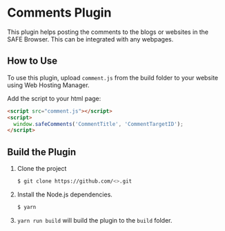 # Comments Plugin

This plugin helps posting the comments to the blogs or websites in the SAFE Browser. This can be integrated with any webpages.

## How to Use

To use this plugin, upload `comment.js` from the build folder to your website using Web Hosting Manager.

Add the script to your html page:

```HTML
<script src="comment.js"></script>
<script>
  window.safeComments('CommentTitle', 'CommentTargetID');
</script>
```

## Build the Plugin

1. Clone the project
    ```bash
    $ git clone https://github.com/<>.git
    ```

2. Install the Node.js dependencies.
    ```bash
    $ yarn
    ```

3. `yarn run build` will build the plugin to the `build` folder.